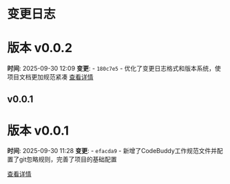 # 变更日志

# 版本 v0.0.2
**时间**: 2025-09-30 12:09
**变更**: - `180c7e5` - 优化了变更日志格式和版本系统，使项目文档更加规范紧凑
[查看详情](versions/v0.0.2.md)



## v0.0.1

# 版本 v0.0.1

**时间**: 2025-09-30 11:28
**变更**: - `efacda9` - 新增了CodeBuddy工作规范文件并配置了git忽略规则，完善了项目的基础配置

[查看详情](versions/v0.0.1.md)
